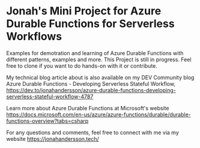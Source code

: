 # Jonah's Mini Project for Azure Durable Functions for Serverless Workflows

Examples for demotration and learning of Azure Durable Functions with different patterns, examples and more. 
This Project is still in progress. Feel free to clone if you want to do hands-on with it or contribute. 

My technical blog article about is also available on my DEV Community blog Azure Durable Functions - Developing Serverless Stateful Workflow, https://dev.to/jonahandersson/azure-durable-functions-developing-serverless-stateful-workflow-4787 

Learn more about Azure Durable Functions at Microsoft's website https://docs.microsoft.com/en-us/azure/azure-functions/durable/durable-functions-overview?tabs=csharp

For any questions and comments, feel free to connect with me via my website https://jonahandersson.tech/
